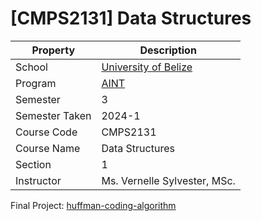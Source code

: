 # [CMPS2131] Data Structures

| Property       | Description                                                 |
| -------------- | ----------------------------------------------------------- |
| School         | [University of Belize](https://www.ub.edu.bz/)              |
| Program        | [AINT](https://github.com/stars/andreshungbz/lists/ub-aint) |
| Semester       | 3                                                           |
| Semester Taken | 2024-1                                                      |
| Course Code    | CMPS2131                                                    |
| Course Name    | Data Structures                                             |
| Section        | 1                                                           |
| Instructor     | Ms. Vernelle Sylvester, MSc.                                |

Final Project: [huffman-coding-algorithm](https://github.com/andreshungbz/huffman-encoding-program)
